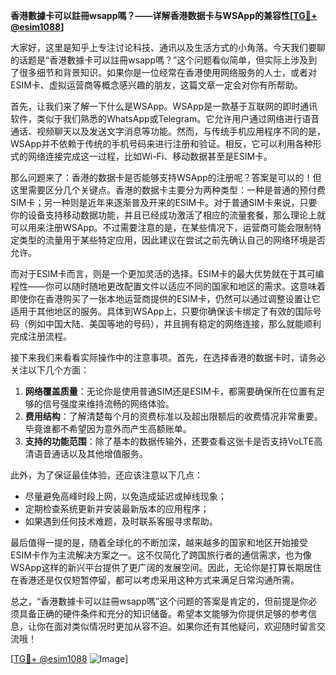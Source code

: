 **香港數據卡可以註冊wsapp嗎？——详解香港数据卡与WSApp的兼容性[[TG💪+ @esim1088](https://t.me/s/esim1088)]**

大家好，这里是知乎上专注讨论科技、通讯以及生活方式的小角落。今天我们要聊的话题是“香港數據卡可以註冊wsapp嗎？”这个问题看似简单，但实际上涉及到了很多细节和背景知识。如果你是一位经常在香港使用网络服务的人士，或者对ESIM卡、虚拟运营商等概念感兴趣的朋友，这篇文章一定会对你有所帮助。

首先，让我们来了解一下什么是WSApp。WSApp是一款基于互联网的即时通讯软件，类似于我们熟悉的WhatsApp或Telegram。它允许用户通过网络进行语音通话、视频聊天以及发送文字消息等功能。然而，与传统手机应用程序不同的是，WSApp并不依赖于传统的手机号码来进行注册和验证。相反，它可以利用各种形式的网络连接完成这一过程，比如Wi-Fi、移动数据甚至是ESIM卡。

那么问题来了：香港的数据卡是否能够支持WSApp的注册呢？答案是可以的！但这里需要区分几个关键点。香港的数据卡主要分为两种类型：一种是普通的预付费SIM卡；另一种则是近年来逐渐普及开来的ESIM卡。对于普通SIM卡来说，只要你的设备支持移动数据功能，并且已经成功激活了相应的流量套餐，那么理论上就可以用来注册WSApp。不过需要注意的是，在某些情况下，运营商可能会限制特定类型的流量用于某些特定应用，因此建议在尝试之前先确认自己的网络环境是否允许。

而对于ESIM卡而言，则是一个更加灵活的选择。ESIM卡的最大优势就在于其可编程性——你可以随时随地更改配置文件以适应不同的国家和地区的需求。这意味着即使你在香港购买了一张本地运营商提供的ESIM卡，仍然可以通过调整设置让它适用于其他地区的服务。具体到WSApp上，只要你确保该卡绑定了有效的国际号码（例如中国大陆、美国等地的号码），并且拥有稳定的网络连接，那么就能顺利完成注册流程。

接下来我们来看看实际操作中的注意事项。首先，在选择香港的数据卡时，请务必关注以下几个方面：
1. **网络覆盖质量**：无论你是使用普通SIM还是ESIM卡，都需要确保所在位置有足够的信号强度来维持流畅的网络体验。
2. **费用结构**：了解清楚每个月的资费标准以及超出限额后的收费情况非常重要。毕竟谁都不希望因为意外而产生高额账单。
3. **支持的功能范围**：除了基本的数据传输外，还要查看这张卡是否支持VoLTE高清语音通话以及其他增值服务。

此外，为了保证最佳体验，还应该注意以下几点：
- 尽量避免高峰时段上网，以免造成延迟或掉线现象；
- 定期检查系统更新并安装最新版本的应用程序；
- 如果遇到任何技术难题，及时联系客服寻求帮助。

最后值得一提的是，随着全球化的不断加深，越来越多的国家和地区开始接受ESIM卡作为主流解决方案之一。这不仅简化了跨国旅行者的通信需求，也为像WSApp这样的新兴平台提供了更广阔的发展空间。因此，无论你是打算长期居住在香港还是仅仅短暂停留，都可以考虑采用这种方式来满足日常沟通所需。

总之，“香港數據卡可以註冊wsapp嗎”这个问题的答案是肯定的，但前提是你必须具备正确的硬件条件和充分的知识储备。希望本文能够为你提供足够的参考信息，让你在面对类似情况时更加从容不迫。如果你还有其他疑问，欢迎随时留言交流哦！

[[TG💪+ @esim1088](https://t.me/s/esim1088) ![Image](https://i.postimg.cc/4NQfJmqS/Snipaste-2025-05-13-00-14-12.png)]
